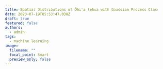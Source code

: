 ```yaml
---
title: Spatial Distributions of Ōhi'a lehua with Gaussian Process Classification
date: 2023-07-19T05:53:47.038Z
draft: true
featured: false
authors:
  - admin
tags:
  - machine learning
image:
  filename: ""
  focal_point: Smart
  preview_only: false
---
```


